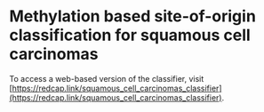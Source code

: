 # Methylation based site-of-origin classification for squamous cell carcinomas

To access a web-based version of the classifier, visit [https://redcap.link/squamous_cell_carcinomas_classifier](https://redcap.link/squamous_cell_carcinomas_classifier).
